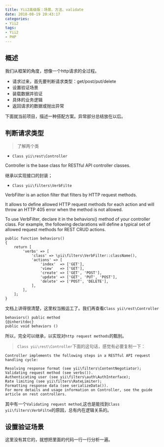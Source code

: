```yaml
---
title: Yii2高级版：场景、方法、validate
date: 2018-08-19 20:43:17
categories:
- Yii2
tags:
- Yii2
- PHP
---
```


## 概述

我们从框架的角度，想像一个http请求的全过程。

- 请求过来，首先要判断请求类型：get/post/put/delete
- 设置验证场景
- 装载数据并验证
- 具体的业务逻辑
- 返回请求的数据或抛出异常

下面就当前项目，描述一种搭配方案。异常部分总结放在以后。

## 判断请求类型

> 了解两个类

- `Class yii\rest\Controller`

Controller is the base class for RESTful API controller classes.

继承以实现接口的封装；

- `Class yii\filters\VerbFilte`

VerbFilter is an action filter that filters by HTTP request methods.

It allows to define allowed HTTP request methods for each action and will throw an HTTP 405 error when the method is not allowed.

To use VerbFilter, declare it in the behaviors() method of your controller class. For example, the following declarations will define a typical set of allowed request methods for REST CRUD actions.

```
public function behaviors()
{
    return [
        'verbs' => [
            'class' => \yii\filters\VerbFilter::className(),
            'actions' => [
                'index'  => ['GET'],
                'view'   => ['GET'],
                'create' => ['GET', 'POST'],
                'update' => ['GET', 'PUT', 'POST'],
                'delete' => ['POST', 'DELETE'],
            ],
        ],
    ];
}
```

文档上讲得很清楚，这里权当搬运工了。我们再查看`Class yii\rest\Controller`

```
behaviors() public method
{@inheritdoc}
public void behaviors ()
```

所以，完全可以继承，以实现对`http request methods`的甄别。

> `Class yii\rest\Controller`下面的这句话，感觉有必要复制一下：

```
Controller implements the following steps in a RESTful API request handling cycle:

Resolving response format (see yii\filters\ContentNegotiator);
Validating request method (see verbs()).
Authenticating user (see yii\filters\auth\AuthInterface);
Rate limiting (see yii\filters\RateLimiter);
Formatting response data (see serializeData()).
For more details and usage information on Controller, see the guide article on rest controllers.
```
其中有一个`Validating request method`,这也是能找到`Class yii\filters\VerbFilte`的原因，总有内在逻辑关系的。

## 设置验证场景

这里没有其它的，就想把里面的代码一行一行分析一遍。




